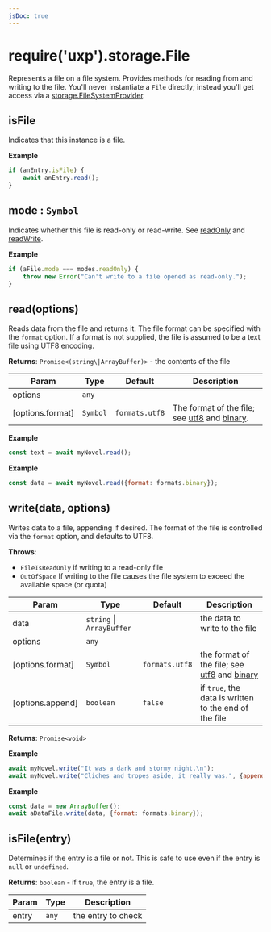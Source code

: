 ```yaml
---
jsDoc: true
---
```


<a name="module-storage-file" id="module-storage-file"></a>

# require('uxp').storage.File
Represents a file on a file system. Provides methods for reading from and
writing to the file. You'll never instantiate a `File` directly; instead
you'll get access via a [storage.FileSystemProvider](/uxp/reference-js/Modules/uxp/Persistent%20File%20Storage/FileSystemProvider/).



<a name="module-storage-file-isfile" id="module-storage-file-isfile"></a>

## isFile
Indicates that this instance is a file.

**Example**  
```js
if (anEntry.isFile) {
    await anEntry.read();
}
```


<a name="module-storage-file-mode" id="module-storage-file-mode"></a>

## mode : `Symbol`
Indicates whether this file is read-only or read-write. See [readOnly](readOnly) and [readWrite](readWrite).

**Example**  
```js
if (aFile.mode === modes.readOnly) {
    throw new Error("Can't write to a file opened as read-only.");
}
```


<a name="module-storage-file-read" id="module-storage-file-read"></a>

## read(options)
Reads data from the file and returns it. The file format can be specified
with the `format` option. If a format is not supplied, the file is assumed
to be a text file using UTF8 encoding.

**Returns**: `Promise<(string\|ArrayBuffer)>` - the contents of the file  

| Param | Type | Default | Description |
| --- | --- | --- | --- |
| options | `any` |  |  |
| [options.format] | `Symbol` | `formats.utf8` | The format of the file; see [utf8](utf8) and [binary](binary). |

**Example**  
```js
const text = await myNovel.read();
```
**Example**  
```js
const data = await myNovel.read({format: formats.binary});
```


<a name="module-storage-file-write" id="module-storage-file-write"></a>

## write(data, options)
Writes data to a file, appending if desired. The format of the file
is controlled via the `format` option, and defaults to UTF8.

**Throws**:

- `FileIsReadOnly` if writing to a read-only file
- `OutOfSpace` If writing to the file causes the file system to exceed the available space (or quota)


| Param | Type | Default | Description |
| --- | --- | --- | --- |
| data | `string` \| `ArrayBuffer` |  | the data to write to the file |
| options | `any` |  |  |
| [options.format] | `Symbol` | `formats.utf8` | the format of the file; see [utf8](utf8) and [binary](binary) |
| [options.append] | `boolean` | `false` | if `true`, the data is written to the end of the file |

**Returns**: `Promise<void>`

**Example**  
```js
await myNovel.write("It was a dark and stormy night.\n");
await myNovel.write("Cliches and tropes aside, it really was.", {append: true});
```
**Example**  
```js
const data = new ArrayBuffer();
await aDataFile.write(data, {format: formats.binary});
```


<a name="module-storage-file-isfile" id="module-storage-file-isfile"></a>

## isFile(entry)
Determines if the entry is a file or not. This is safe to use even if the
entry is `null` or `undefined`.

**Returns**: `boolean` - if `true`, the entry is a file.  

| Param | Type | Description |
| --- | --- | --- |
| entry | `any` | the entry to check |


